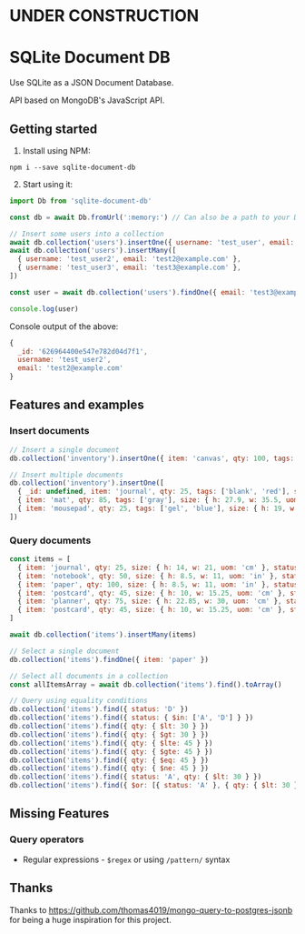 # UNDER CONSTRUCTION

# SQLite Document DB

Use SQLite as a JSON Document Database.

API based on MongoDB's JavaScript API.

## Getting started

1. Install using NPM:

```
npm i --save sqlite-document-db
```

2. Start using it:

```javascript
import Db from 'sqlite-document-db'

const db = await Db.fromUrl(':memory:') // Can also be a path to your DB file

// Insert some users into a collection
await db.collection('users').insertOne({ username: 'test_user', email: 'test@example.com' })
await db.collection('users').insertMany([
  { username: 'test_user2', email: 'test2@example.com' },
  { username: 'test_user3', email: 'test3@example.com' },
])

const user = await db.collection('users').findOne({ email: 'test3@example.com' })

console.log(user)
```

Console output of the above:

```javascript
{
  _id: '626964400e547e782d04d7f1',
  username: 'test_user2',
  email: 'test2@example.com'
}
```

## Features and examples

### Insert documents

```javascript
// Insert a single document
db.collection('inventory').insertOne({ item: 'canvas', qty: 100, tags: ['cotton'], size: { h: 28, w: 35.5, uom: 'cm' } })

// Insert multiple documents
db.collection('inventory').insertOne([
  { _id: undefined, item: 'journal', qty: 25, tags: ['blank', 'red'], size: { h: 14, w: 21, uom: 'cm' } },
  { item: 'mat', qty: 85, tags: ['gray'], size: { h: 27.9, w: 35.5, uom: 'cm' } },
  { item: 'mousepad', qty: 25, tags: ['gel', 'blue'], size: { h: 19, w: 22.85, uom: 'cm' } }
])
```

### Query documents

```javascript
const items = [
  { item: 'journal', qty: 25, size: { h: 14, w: 21, uom: 'cm' }, status: 'A' },
  { item: 'notebook', qty: 50, size: { h: 8.5, w: 11, uom: 'in' }, status: 'A' },
  { item: 'paper', qty: 100, size: { h: 8.5, w: 11, uom: 'in' }, status: 'D' },
  { item: 'postcard', qty: 45, size: { h: 10, w: 15.25, uom: 'cm' }, status: 'C' },
  { item: 'planner', qty: 75, size: { h: 22.85, w: 30, uom: 'cm' }, status: 'D' },
  { item: 'postcard', qty: 45, size: { h: 10, w: 15.25, uom: 'cm' }, status: 'A' }
]

await db.collection('items').insertMany(items)

// Select a single document
db.collection('items').findOne({ item: 'paper' })

// Select all documents in a collection
const allItemsArray = await db.collection('items').find().toArray()

// Query using equality conditions
db.collection('items').find({ status: 'D' })
db.collection('items').find({ status: { $in: ['A', 'D'] } })
db.collection('items').find({ qty: { $lt: 30 } })
db.collection('items').find({ qty: { $gt: 30 } })
db.collection('items').find({ qty: { $lte: 45 } })
db.collection('items').find({ qty: { $gte: 45 } })
db.collection('items').find({ qty: { $eq: 45 } })
db.collection('items').find({ qty: { $ne: 45 } })
db.collection('items').find({ status: 'A', qty: { $lt: 30 } })
db.collection('items').find({ $or: [{ status: 'A' }, { qty: { $lt: 30 } }] })
```

## Missing Features

### Query operators

- Regular expressions - `$regex` or using `/pattern/` syntax

## Thanks

Thanks to <https://github.com/thomas4019/mongo-query-to-postgres-jsonb> for being a huge inspiration for this project.
